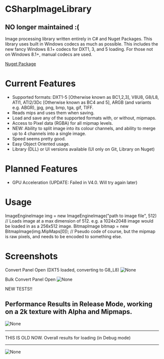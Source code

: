 # CSharpImageLibrary

## NO longer maintained :( 






Image processing library written entirely in C# and Nuget Packages.
This library uses built in Windows codecs as much as possible. This includes the new fancy Windows 8.1+ codecs for DXT1, 3, and 5 loading.
For those not on Windows 8.1+, manual codecs are used.


[Nuget Package](https://www.nuget.org/packages/CSharpImageLibrary/)

Current Features
====
- Supported formats: DXT1-5 [Otherwise known as BC1,2,3], V8U8, G8/L8, ATI1, ATI2/3Dc [Otherwise known as BC4 and 5], ARGB (and variants e.g. ABGR), jpg, png, bmp, tga, gif, TIFF.   
- Reads mips and uses them when saving.
- Load and save any of the supported formats with, or without, mipmaps.
- Access to Pixel data (RGBA) for all mipmap levels.
- NEW: Ability to split image into its colour channels, and ability to merge up to 4 channels into a single image.
- Speed seems pretty good.
- Easy Object Oriented usage.
- Library (DLL) or UI versions available (UI only on Git, Library on Nuget)

Planned Features
===
- GPU Acceleration (UPDATE: Failed in V4.0. Will try again later)

Usage
===
ImageEngineImage img = new ImageEngineImage("path to image file", 512)  // Loads image at a max dimension of 512. e.g. a 1024x2048 image would be loaded in as a 256x512 image.
BitmapImage bitmap = new BitmapImage(img.MipMaps[0]);   // Pseudo code of course, but the mipmap is raw pixels, and needs to be encoded to something else.


Screenshots
====
Convert Panel Open (DXT5 loaded, converting to G8_L8)
![None](http://i.imgur.com/7R1o4XM.jpg "Standard Convert Panel Open")

Bulk Convert Panel Open
![None](http://i.imgur.com/554NPu1.jpg "Bulk Convert Panel Open")


NEW TESTS!!

Performance Results in Release Mode, working on a 2k texture with Alpha and Mipmaps.
---
![None](http://i.imgur.com/4Q39A0D.jpg "Performance Results in Release Mode, working on a 2k texture with Alpha and Mipmaps.")


---
THIS IS OLD NOW.
Overall results for loading (in Debug mode)

---
![None](http://s22.postimg.org/a35l8rz01/Capture.jpg "Overall results for loading (in debug mode)")

